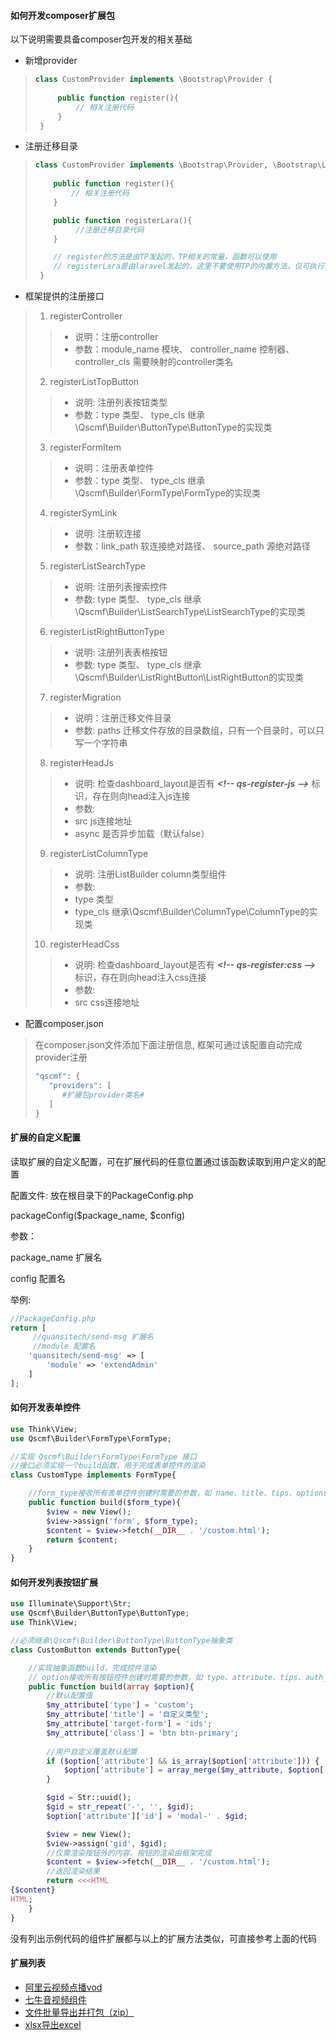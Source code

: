 #### 如何开发composer扩展包
以下说明需要具备composer包开发的相关基础

+ 新增provider
> ```php
> class CustomProvider implements \Bootstrap\Provider {
>  
>      public function register(){
>          // 相关注册代码
>      }
>  }
> ```

+ 注册迁移目录
> ```php
> class CustomProvider implements \Bootstrap\Provider, \Bootstrap\LaravelProvider {
>  
>     public function register(){
>         // 相关注册代码
>     }
> 
>     public function registerLara(){
>          //注册迁移目录代码
>     } 
> 
>     // register的方法是由TP发起的，TP相关的常量，函数可以使用
>     // registerLara是由laravel发起的，这里不要使用TP的内置方法，仅可执行TP的注册迁移函数
>  }
> ```

+ 框架提供的注册接口
> 1. registerController
>> + 说明：注册controller
>> + 参数：module_name 模块、 controller_name 控制器、controller_cls 需要映射的controller类名
>
> 2. registerListTopButton
>> + 说明: 注册列表按钮类型
>> + 参数：type 类型、 type_cls 继承\Qscmf\Builder\ButtonType\ButtonType的实现类
>
> 3. registerFormItem
>> + 说明：注册表单控件
>> + 参数：type 类型、 type_cls 继承\Qscmf\Builder\FormType\FormType的实现类
>
> 4. registerSymLink
>> + 说明: 注册软连接
>> + 参数：link_path 软连接绝对路径、 source_path 源绝对路径
>
> 5. registerListSearchType
>> + 说明: 注册列表搜索控件
>> + 参数: type 类型、 type_cls 继承\Qscmf\Builder\ListSearchType\ListSearchType的实现类
>
> 6. registerListRightButtonType
>> + 说明: 注册列表表格按钮
>> + 参数: type 类型、 type_cls 继承\Qscmf\Builder\ListRightButton\ListRightButton的实现类
>
> 7. registerMigration
>> + 说明：注册迁移文件目录
>> + 参数: paths 迁移文件存放的目录数组，只有一个目录时，可以只写一个字符串
>
> 8. registerHeadJs
>> + 说明: 检查dashboard_layout是否有 ***\<!-- qs-register-js --\>*** 标识，存在则向head注入js连接
>> + 参数: 
>> + src js连接地址
>> + async 是否异步加载（默认false）
>
> 9. registerListColumnType
>> + 说明: 注册ListBuilder column类型组件
>> + 参数: 
>> + type 类型
>> + type_cls 继承\Qscmf\Builder\ColumnType\ColumnType的实现类
>
> 10. registerHeadCss
>> + 说明: 检查dashboard_layout是否有 ***\<!-- qs-register:css --\>*** 标识，存在则向head注入css连接
>> + 参数: 
>> + src css连接地址

+ 配置composer.json
> 在composer.json文件添加下面注册信息, 框架可通过该配置自动完成provider注册
> ```php
> "qscmf": {
>    "providers": [
>       #扩展包provider类名#
>    ]
> }
> ```

#### 扩展的自定义配置
读取扩展的自定义配置，可在扩展代码的任意位置通过该函数读取到用户定义的配置

配置文件: 放在根目录下的PackageConfig.php

packageConfig($package_name, $config)

参数：

package_name 扩展名

config 配置名 

举例:
```php
//PackageConfig.php
return [
     //quansitech/send-msg 扩展名
     //module 配置名
    'quansitech/send-msg' => [
        'module' => 'extendAdmin'
    ]
];
```


#### 如何开发表单控件
```php
use Think\View;
use Qscmf\Builder\FormType\FormType;

//实现 Qscmf\Builder\FormType\FormType 接口
//接口必须实现一个build函数，用于完成表单控件的渲染
class CustomType implements FormType{

    //form_type接收所有表单控件创建时需要的参数，如 name、title、tips、options等配置项
    public function build($form_type){
        $view = new View();
        $view->assign('form', $form_type);
        $content = $view->fetch(__DIR__ . '/custom.html');
        return $content;
    }
}
```

#### 如何开发列表按钮扩展
```php
use Illuminate\Support\Str;
use Qscmf\Builder\ButtonType\ButtonType;
use Think\View;

//必须继承\Qscmf\Builder\ButtonType\ButtonType抽象类
class CustomButton extends ButtonType{

    //实现抽象函数build，完成控件渲染
    // option接收所有按钮控件创建时需要的参数，如 type、attribute、tips、auth_node
    public function build(array $option){
        //默认配置值
        $my_attribute['type'] = 'custom';
        $my_attribute['title'] = '自定义类型';
        $my_attribute['target-form'] = 'ids';
        $my_attribute['class'] = 'btn btn-primary';
   
        //用户自定义覆盖默认配置
        if ($option['attribute'] && is_array($option['attribute'])) {
            $option['attribute'] = array_merge($my_attribute, $option['attribute']);
        }

        $gid = Str::uuid();
        $gid = str_repeat('-', '', $gid);
        $option['attribute']['id'] = 'modal-' . $gid;

        $view = new View();
        $view->assign('gid', $gid);
        //仅需渲染按钮外的内容，按钮的渲染由框架完成
        $content = $view->fetch(__DIR__ . '/custom.html');
        //返回渲染结果
        return <<<HTML
{$content}
HTML;
    }
}
```

没有列出示例代码的组件扩展都与以上的扩展方法类似，可直接参考上面的代码

#### 扩展列表
+ [阿里云视频点播vod](https://github.com/quansitech/qscmf-formitem-vod)
+ [七牛音视频组件](https://github.com/quansitech/qscmf-formitem-qiniu)
+ [文件批量导出并打包（zip）](https://github.com/quansitech/qscmf-topbutton-download)
+ [xlsx导出excel](https://github.com/quansitech/qscmf-topbutton-export)